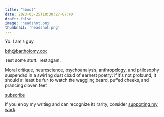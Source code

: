 ```yaml
---
title: "about"
date: 2023-05-25T10:30:27-07:00
draft: false
image: 'headshot.png'
thumbnail: 'headshot.png'
---
```


Yo. I am a guy.

bth@bartholomy.ooo

Test some stuff. Test again.

Moral critique, neuroscience, psychoanalysis, anthropology, and philosophy suspended in a swirling dust cloud of earnest poetry: if it's not profound, it should at least be fun to watch the waggling beard, puffed cheeks, and prancing cloven feet.

[subscribe](https://tinyletter.com/bartholomy)

If you enjoy my writing and can recognize its rarity, consider [supporting my work](/support/).
